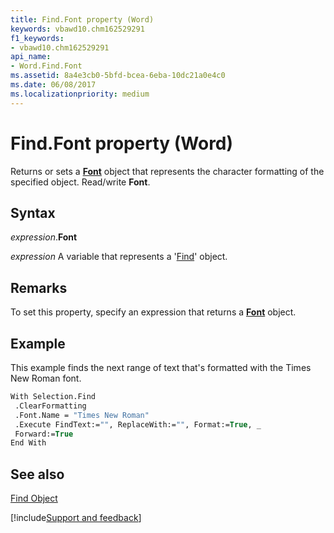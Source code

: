```yaml
---
title: Find.Font property (Word)
keywords: vbawd10.chm162529291
f1_keywords:
- vbawd10.chm162529291
api_name:
- Word.Find.Font
ms.assetid: 8a4e3cb0-5bfd-bcea-6eba-10dc21a0e4c0
ms.date: 06/08/2017
ms.localizationpriority: medium
---
```



# Find.Font property (Word)

Returns or sets a **[Font](Word.Font.md)** object that represents the character formatting of the specified object. Read/write **Font**.


## Syntax

_expression_.**Font**

_expression_ A variable that represents a '[Find](Word.Find.md)' object.


## Remarks

To set this property, specify an expression that returns a **[Font](Word.Font.md)** object.


## Example

This example finds the next range of text that's formatted with the Times New Roman font.


```vb
With Selection.Find 
 .ClearFormatting 
 .Font.Name = "Times New Roman" 
 .Execute FindText:="", ReplaceWith:="", Format:=True, _ 
 Forward:=True 
End With
```


## See also


[Find Object](Word.Find.md)

[!include[Support and feedback](~/includes/feedback-boilerplate.md)]